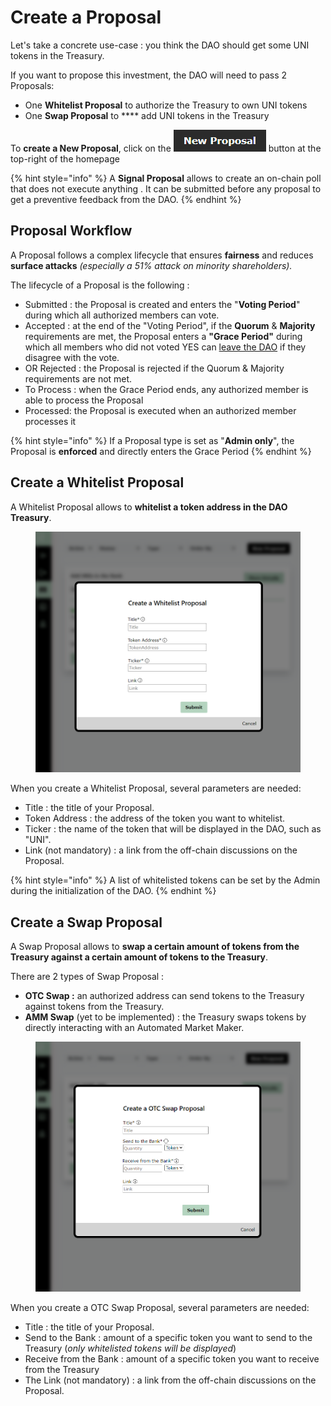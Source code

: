 # Create a Proposal

Let's take a concrete use-case : you think the DAO should get some UNI tokens in the Treasury.

If you want to propose this investment, the DAO will need to pass 2 Proposals:

* One **Whitelist Proposal** to authorize the Treasury to own UNI tokens
* One **Swap Proposal** to **** add UNI tokens in the Treasury

To **create a New Proposal**, click on the ![](<../.gitbook/assets/proposal button (1).png>) button at the top-right of the homepage

{% hint style="info" %}
A **Signal Proposal** allows to create an on-chain poll that does not execute anything . It can be submitted before any proposal to get a preventive feedback from the DAO.
{% endhint %}

## Proposal Workflow

A Proposal follows a complex lifecycle that ensures **fairness** and reduces **surface attacks** _(especially a 51% attack on minority shareholders)._

The lifecycle of a Proposal is the following :&#x20;

* Submitted : the Proposal is created and enters the "**Voting Period**" during which all authorized members can vote.
* Accepted : at the end of the "Voting Period", if the **Quorum** & **Majority** requirements are met, the Proposal enters a **"Grace Period"** during which all members who did not voted YES can [leave the DAO](redeem-your-shares.md) if they disagree with the vote.
* OR Rejected : the Proposal is rejected if the Quorum & Majority requirements are not met.
* To Process : when the Grace Period ends, any authorized member is able to process the Proposal
* Processed: the Proposal is executed when an authorized member processes it

{% hint style="info" %}
If a Proposal type is set as "**Admin only**", the Proposal is **enforced** and directly enters the Grace Period
{% endhint %}

## Create a Whitelist Proposal

A Whitelist Proposal allows to **whitelist a token address in the DAO Treasury**.

<figure><img src="../.gitbook/assets/Whitelist.png" alt=""><figcaption></figcaption></figure>

When you create a Whitelist Proposal, several parameters are needed:

* Title : the title of your Proposal.
* Token Address : the address of the token you want to whitelist.
* Ticker : the name of the token that will be displayed in the DAO, such as "UNI".
* Link (not mandatory) : a link from the off-chain discussions on the Proposal.

{% hint style="info" %}
A list of whitelisted tokens can be set by the Admin during the initialization of the DAO.
{% endhint %}



## Create a Swap Proposal

A Swap Proposal allows to **swap a certain amount of tokens from the Treasury against a certain amount of tokens to the Treasury**.

There are 2 types of Swap Proposal :&#x20;

* **OTC Swap :** an authorized address can send tokens to the Treasury against tokens from the Treasury.
* **AMM Swap** (yet to be implemented) : the Treasury swaps tokens by directly interacting with an Automated Market Maker.

<figure><img src="../.gitbook/assets/OTC Swap modified.png" alt=""><figcaption></figcaption></figure>

When you create a OTC Swap Proposal, several parameters are needed:

* Title : the title of your Proposal.
* Send to the Bank : amount of a specific token you want to send to the Treasury (_only whitelisted tokens will be displayed_)
* Receive from the Bank : amount of a specific token you want to receive from the Treasury
* The Link (not mandatory) : a link from the off-chain discussions on the Proposal.

##

